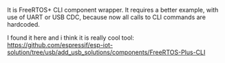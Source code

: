It is FreeRTOS+ CLI component wrapper. It requires a better example, with use of UART or USB CDC, because now all calls to CLI commands are hardcoded.


I found it here and i think it is really cool tool:
https://github.com/espressif/esp-iot-solution/tree/usb/add_usb_solutions/components/FreeRTOS-Plus-CLI
